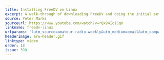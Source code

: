 ```yaml
---
title: Installing FreeDV on Linux
excerpt: A walk-through of downloading FreeDV and doing the initial setup including audio, rig control, and station identification.
source: Peter Marks
sourceurl: https://www.youtube.com/watch?v=rQx94Ic1CqU
linkname: freedv-linux
urlparams: '?utm_source=amateur-radio-weekly&utm_medium=email&utm_campaign=newsletter'
headerimage: arw-header.gif
linktype: video
order: 18
issue: 398
---
```

